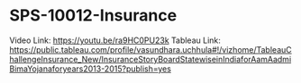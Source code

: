# SPS-10012-Insurance


Video Link: https://youtu.be/ra9HC0PU23k
Tableau Link:
https://public.tableau.com/profile/vasundhara.uchhula#!/vizhome/TableauChallengeInsurance_New/InsuranceStoryBoardStatewiseinIndiaforAamAadmiBimaYojanaforyears2013-2015?publish=yes
